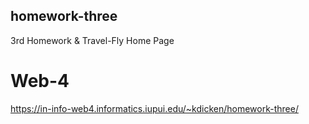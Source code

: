 ## homework-three
 3rd Homework & Travel-Fly Home Page

# Web-4
https://in-info-web4.informatics.iupui.edu/~kdicken/homework-three/
